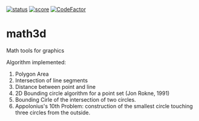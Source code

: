 [![status](https://www.code-inspector.com/project/2288/status/svg?service=github)](https://www.code-inspector.com/public/project/2288/math3d/dashboard)
[![score](https://www.code-inspector.com/project/2288/score/svg?service=github)](https://www.code-inspector.com/public/project/2288/math3d/dashboard)
[![CodeFactor](https://www.codefactor.io/repository/github/goddice/math3d/badge?service=github)](https://www.codefactor.io/repository/github/goddice/math3d)

# math3d
Math tools for graphics

Algorithm implemented:
1. Polygon Area
2. Intersection of line segments
3. Distance between point and line
4. 2D Bounding circle algorithm for a point set (Jon Rokne, 1991)
5. Bounding Cirle of the intersection of two circles.
6. Appolonius's 10th Problem: construction of the smallest circle touching three circles from the outside.
